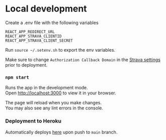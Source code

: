 # Local development

Create a .env file with the following variables

```
REACT_APP_REDIRECT_URL 
REACT_APP_STRAVA_CLIENTID 
REACT_APP_STRAVA_CLIENT_SECRET 
```

Run `source ~/.setenv.sh` to export the env variables.

Make sure to change `Authorization Callback Domain` in the [Strava settings](https://www.strava.com/settings/api) prior to deployment.
### `npm start`

Runs the app in the development mode.\
Open [http://localhost:3000](http://localhost:3000) to view it in your browser.

The page will reload when you make changes.\
You may also see any lint errors in the console.
### Deployment to Heroku

Automatically deploys [here](https://oelze-strava-test.herokuapp.com/) upon push to `main` branch.

